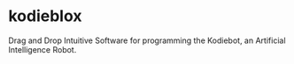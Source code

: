 # kodieblox
Drag and Drop Intuitive Software for programming the Kodiebot, an Artificial Intelligence Robot.
